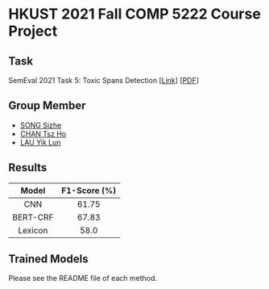 # HKUST 2021 Fall COMP 5222 Course Project

## Task
SemEval 2021 Task 5: Toxic Spans Detection \[[Link](https://competitions.codalab.org/competitions/25623)\] \[[PDF](https://aclanthology.org/2021.semeval-1.6.pdf)\]

## Group Member
- [SONG Sizhe](https://github.com/Sausage-SONG)
- [CHAN Tsz Ho](https://github.com/Giochen)
- [LAU Yik Lun](https://github.com/Cynwell)

## Results

| Model | F1-Score (%) |
|:-:|:-:|
| CNN | 61.75 |
| BERT-CRF | 67.83 |
| Lexicon | 58.0 |

## Trained Models

Please see the README file of each method.